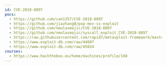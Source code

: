 ```yaml
---
id: CVE-2018-8897
pocs:
  - https://github.com/can1357/CVE-2018-8897
  - https://github.com/jiazhang0/pop-mov-ss-exploit
  - https://github.com/nmulasmajic/CVE-2018-8897
  - https://github.com/nmulasmajic/syscall_exploit_CVE-2018-8897
  - https://raw.githubusercontent.com/rapid7/metasploit-framework/master/modules/exploits/windows/local/mov_ss.rb
  - https://www.exploit-db.com/raw/44697
  - https://www.exploit-db.com/raw/45024
courses:
  - https://www.hackthebox.eu/home/machines/profile/168
---
```

